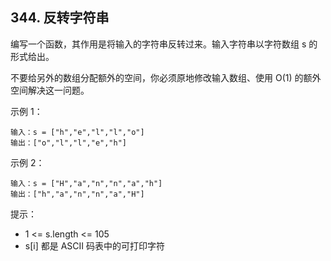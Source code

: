 ## 344. 反转字符串

编写一个函数，其作用是将输入的字符串反转过来。输入字符串以字符数组 s 的形式给出。

不要给另外的数组分配额外的空间，你必须原地修改输入数组、使用 O(1) 的额外空间解决这一问题。

示例 1：

```
输入：s = ["h","e","l","l","o"]
输出：["o","l","l","e","h"]
```

示例 2：

```
输入：s = ["H","a","n","n","a","h"]
输出：["h","a","n","n","a","H"]
```

提示：

- 1 <= s.length <= 105
- s[i] 都是 ASCII 码表中的可打印字符

